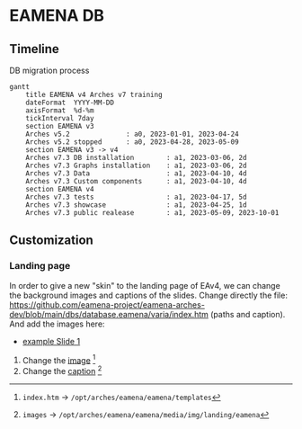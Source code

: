 # EAMENA DB

## Timeline

DB migration process

```mermaid
gantt
    title EAMENA v4 Arches v7 training
    dateFormat  YYYY-MM-DD
    axisFormat  %d-%m
    tickInterval 7day
    section EAMENA v3
    Arches v5.2              : a0, 2023-01-01, 2023-04-24
    Arches v5.2 stopped      : a0, 2023-04-28, 2023-05-09
    section EAMENA v3 -> v4
    Arches v7.3 DB installation        : a1, 2023-03-06, 2d
    Arches v7.3 Graphs installation    : a1, 2023-03-06, 2d
    Arches v7.3 Data                   : a1, 2023-04-10, 4d
    Arches v7.3 Custom components      : a1, 2023-04-10, 4d
    section EAMENA v4
    Arches v7.3 tests                  : a1, 2023-04-17, 5d
    Arches v7.3 showcase               : a1, 2023-04-25, 1d
    Arches v7.3 public realease        : a1, 2023-05-09, 2023-10-01
```

## Customization

### Landing page

In order to give a new "skin" to the landing page of EAv4, we can change the background images and captions of the slides. Change directly the file: https://github.com/eamena-project/eamena-arches-dev/blob/main/dbs/database.eamena/varia/index.htm (paths and caption). And add the images here: 

* [example Slide 1](https://github.com/eamena-project/eamena-arches-dev/blob/11df37b9c528e4e3b423ae00464190432bd69c0c/dbs/database.eamena/varia/index.htm#L255-L275)

1. Change the [image](https://github.com/eamena-project/eamena-arches-dev/blob/11df37b9c528e4e3b423ae00464190432bd69c0c/dbs/database.eamena/varia/index.htm#L258) [^1]
2. Change the [caption](https://github.com/eamena-project/eamena-arches-dev/blob/11df37b9c528e4e3b423ae00464190432bd69c0c/dbs/database.eamena/varia/index.htm#L273) [^2]

[^1]: `index.htm` -> `/opt/arches/eamena/eamena/templates`
[^2]: `images` -> `/opt/arches/eamena/eamena/media/img/landing/eamena`
